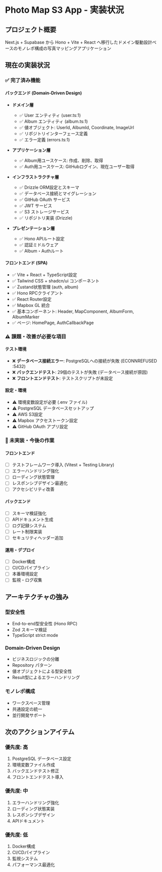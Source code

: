 # Photo Map S3 App - 実装状況

## プロジェクト概要
Next.js + Supabase から Hono + Vite + React へ移行したドメイン駆動設計ベースのモノレポ構成の写真マッピングアプリケーション

## 現在の実装状況

### ✅ 完了済み機能

#### バックエンド (Domain-Driven Design)
- **ドメイン層**
  - ✅ User エンティティ (user.ts:1)
  - ✅ Album エンティティ (album.ts:1)
  - ✅ 値オブジェクト: UserId, AlbumId, Coordinate, ImageUrl
  - ✅ リポジトリインターフェース定義
  - ✅ エラー定義 (errors.ts:1)

- **アプリケーション層**
  - ✅ Album用ユースケース: 作成、削除、取得
  - ✅ Auth用ユースケース: GitHubログイン、現在ユーザー取得

- **インフラストラクチャ層**
  - ✅ Drizzle ORM設定とスキーマ
  - ✅ データベース接続とマイグレーション
  - ✅ GitHub OAuth サービス
  - ✅ JWT サービス
  - ✅ S3 ストレージサービス
  - ✅ リポジトリ実装 (Drizzle)

- **プレゼンテーション層**
  - ✅ Hono APIルート設定
  - ✅ 認証ミドルウェア
  - ✅ Album・Authルート

#### フロントエンド (SPA)
- ✅ Vite + React + TypeScript設定
- ✅ Tailwind CSS + shadcn/ui コンポーネント
- ✅ Zustand状態管理 (auth, album)
- ✅ Hono RPCクライアント
- ✅ React Router設定
- ✅ Mapbox GL 統合
- ✅ 基本コンポーネント: Header, MapComponent, AlbumForm, AlbumMarker
- ✅ ページ: HomePage, AuthCallbackPage

### ⚠️ 課題・改善が必要な項目

#### テスト環境
- ❌ **データベース接続エラー**: PostgreSQLへの接続が失敗 (ECONNREFUSED :5432)
- ❌ **バックエンドテスト**: 29個のテストが失敗 (データベース接続が原因)
- ❌ **フロントエンドテスト**: テストスクリプトが未設定

#### 設定・環境
- ⚠️ 環境変数設定が必要 (.env ファイル)
- ⚠️ PostgreSQL データベースセットアップ
- ⚠️ AWS S3設定
- ⚠️ Mapbox アクセストークン設定
- ⚠️ GitHub OAuth アプリ設定

### 🔄 未実装・今後の作業

#### フロントエンド
- [ ] テストフレームワーク導入 (Vitest + Testing Library)
- [ ] エラーハンドリング強化
- [ ] ローディング状態管理
- [ ] レスポンシブデザイン最適化
- [ ] アクセシビリティ改善

#### バックエンド
- [ ] スキーマ検証強化
- [ ] APIドキュメント生成
- [ ] ログ記録システム
- [ ] レート制限実装
- [ ] セキュリティヘッダー追加

#### 運用・デプロイ
- [ ] Docker構成
- [ ] CI/CDパイプライン
- [ ] 本番環境設定
- [ ] 監視・ログ収集

## アーキテクチャの強み

### 型安全性
- End-to-end型安全性 (Hono RPC)
- Zod スキーマ検証
- TypeScript strict mode

### Domain-Driven Design
- ビジネスロジックの分離
- Repository パターン
- 値オブジェクトによる型安全性
- Result型によるエラーハンドリング

### モノレポ構成
- ワークスペース管理
- 共通設定の統一
- 並行開発サポート

## 次のアクションアイテム

### 優先度: 高
1. PostgreSQL データベース設定
2. 環境変数ファイル作成
3. バックエンドテスト修正
4. フロントエンドテスト導入

### 優先度: 中
1. エラーハンドリング強化
2. ローディング状態実装
3. レスポンシブデザイン
4. APIドキュメント

### 優先度: 低
1. Docker構成
2. CI/CDパイプライン
3. 監視システム
4. パフォーマンス最適化